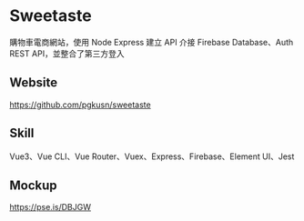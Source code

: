 # Sweetaste

購物車電商網站，使用 Node Express 建立 API 介接 Firebase Database、Auth REST API，並整合了第三方登入

## Website
https://github.com/pgkusn/sweetaste

## Skill
Vue3、Vue CLI、Vue Router、Vuex、Express、Firebase、Element UI、Jest

## Mockup
https://pse.is/DBJGW
